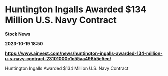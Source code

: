 # Huntington Ingalls Awarded $134 Million U.S. Navy Contract
**Stock News**

**2023-10-19 18:50**

**https://www.ainvest.com/news/huntington-ingalls-awarded-134-million-u-s-navy-contract-23101000c1c55aa496b5e5ec/**

Huntington Ingalls Awarded $134 Million U.S. Navy Contract